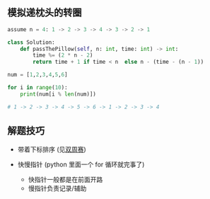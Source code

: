 ## 模拟递枕头的转圈

```python 3
assume n = 4: 1 -> 2 -> 3 -> 4 -> 3 -> 2 -> 1

class Solution:
    def passThePillow(self, n: int, time: int) -> int:    
        time %= (2 * n - 2) 
        return time + 1 if time < n  else n - (time - (n - 1))

```

```python 3
num = [1,2,3,4,5,6]

for i in range(10):
    print(num[i % len(num)])

# 1 -> 2 -> 3 -> 4 -> 5 -> 6 -> 1 -> 2 -> 3 -> 4
```



## 解题技巧
- 带着下标排序 (见[双周赛](https://github.com/Logenleedev/--Data-Structure-and-Algorithm/blob/master/Contest/Bi-Weekly-Contest/100/Leetcode_6351_find_score.py))

- 快慢指针 (python 里面一个 for 循环就完事了)
  - 快指针一般都是在前面开路
  - 慢指针负责记录/辅助